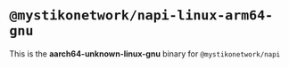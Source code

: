 # `@mystikonetwork/napi-linux-arm64-gnu`

This is the **aarch64-unknown-linux-gnu** binary for `@mystikonetwork/napi`
